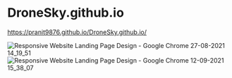 
# DroneSky.github.io
https://pranit9876.github.io/DroneSky.github.io/

![Responsive Website Landing Page Design - Google Chrome 27-08-2021 14_19_51](https://user-images.githubusercontent.com/87072216/132983527-978f28c8-a94d-4498-89b7-6e60b3cb5c48.png)
![Responsive Website Landing Page Design - Google Chrome 12-09-2021 15_38_07](https://user-images.githubusercontent.com/87072216/132983606-bd437d38-aa8f-4bf2-b4a3-19b3540c4f8c.png)

